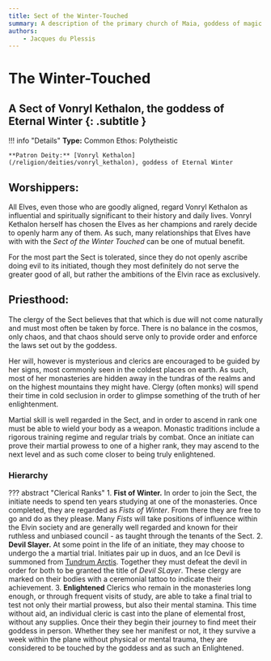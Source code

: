 ```yaml
---
title: Sect of the Winter-Touched
summary: A description of the primary church of Maia, goddess of magic.
authors:
    - Jacques du Plessis
---
```

# The Winter-Touched
## A Sect of Vonryl Kethalon, the goddess of Eternal Winter {: .subtitle }

!!! info "Details"
    **Type:** Common Ethos: Polytheistic
    
    **Patron Deity:** [Vonryl Kethalon](/religion/deities/vonryl_kethalon), goddess of Eternal Winter

## Worshippers:
All Elves, even those who are goodly aligned, regard Vonryl Kethalon as influential and spiritually significant to their history and daily lives.  Vonryl Kethalon herself has chosen the Elves as her champions and rarely decide to openly harm any of them.  As such, many relationships that Elves have with with the _Sect of the Winter Touched_ can be one of mutual benefit.

For the most part the Sect is tolerated, since they do not openly ascribe doing evil to its initiated, though they most definitely do not serve the greater good of all, but rather the ambitions of the Elvin race as exclusively.

## Priesthood: 
The clergy of the Sect believes that that which is due will not come naturally and must most often be taken by force.  There is no balance in the cosmos, only chaos, and that chaos should serve only to provide order and enforce the laws set out by the goddess.

Her will, however is mysterious and clerics are encouraged to be guided by her signs, most commonly seen in the coldest places on earth.  As such, most of her monasteries are hidden away in the tundras of the realms and on the highest mountains they might have.  Clergy (often monks) will spend their time in cold seclusion in order to glimpse something of the truth of her enlightenment.

Martial skill is well regarded in the Sect, and in order to ascend in rank one must be able to wield your body as a weapon.  Monastic traditions include a rigorous training regime and regular trials by combat.  Once an initiate can prove their martial prowess to one of a higher rank, they may ascend to the next level and as such come closer to being truly enlightened.

### Hierarchy

??? abstract "Clerical Ranks"
    1. **Fist of Winter.** In order to join the Sect, the initiate needs to spend ten years studying at one of the monasteries.  Once completed, they are regarded as _Fists of Winter_.  From there they are free to go and do as they please.  Many _Fists_ will take positions of influence within the Elvin society and are generally well regarded and known for their ruthless and unbiased council - as taught through the tenants of the Sect.
    2. **Devil Slayer.** At some point in the life of an initiate, they may choose to undergo the a martial trial. Initiates pair up in duos, and an Ice Devil is summoned from [Tundrum Arctis](/cosmology/planes/tundrum_arctis).  Together they must defeat the devil in order for both to be granted the title of _Devil SLayer_.  These clergy are marked on their bodies with a ceremonial tattoo to indicate their achievement.
    3. **Enlightened** Clerics who remain in the monasteries long enough, or through frequent visits of study, are able to take a final trial to test not only their martial prowess, but also their mental stamina. This time without aid, an individual cleric is cast into the plane of elemental frost, without any supplies.  Once their they begin their journey to find meet their goddess in person.  Whether they see her manifest or not, it they survive a week within the plane without physical or mental trauma, they are considered to be touched by the goddess and as such an Enlightened.
